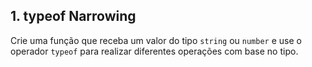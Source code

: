 ## 1. typeof Narrowing
Crie uma função que receba um valor do tipo `string` ou `number` e use o operador `typeof` para realizar diferentes operações com base no tipo.